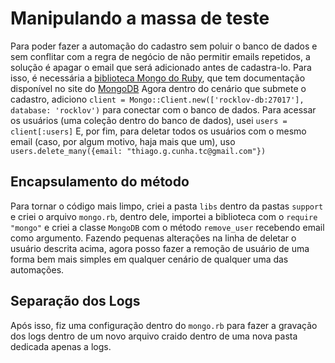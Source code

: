 # Manipulando a massa de teste
Para poder fazer a automação do cadastro sem poluir o banco de dados e sem conflitar com a regra de negócio de não permitir emails repetidos, a solução é apagar o email que será adicionado antes de cadastra-lo.
Para isso, é necessária a [biblioteca Mongo do Ruby](https://rubygems.org/gems/mongo), que tem documentação disponível no site do [MongoDB](https://www.mongodb.com/pt-br/docs/ruby-driver/current/get-started)
Agora dentro do cenário que submete o cadastro, adiciono ```client = Mongo::Client.new(['rocklov-db:27017'], database: 'rocklov')``` para conectar com o banco de dados.
Para acessar os usuários (uma coleção dentro do banco de dados), usei ```users = client[:users]```
E, por fim, para deletar todos os usuários com o mesmo email (caso, por algum motivo, haja mais que um), uso ```users.delete_many({email: "thiago.g.cunha.tc@gmail.com"})```

## Encapsulamento do método
Para tornar o código mais limpo, criei a pasta ```libs``` dentro da pastas ```support``` e criei o arquivo ```mongo.rb```, dentro dele, importei a biblioteca com o ```require "mongo"``` e criei a classe ```MongoDB``` com o método ```remove_user``` recebendo email como argumento.
Fazendo pequenas alterações na linha de deletar o usuário descrita acima, agora posso fazer a remoção de usuário de uma forma bem mais simples em qualquer cenário de qualquer uma das automações.

## Separação dos Logs
Após isso, fiz uma configuração dentro do ```mongo.rb``` para fazer a gravação dos logs dentro de um novo arquivo craido dentro de uma nova pasta dedicada apenas a logs.



